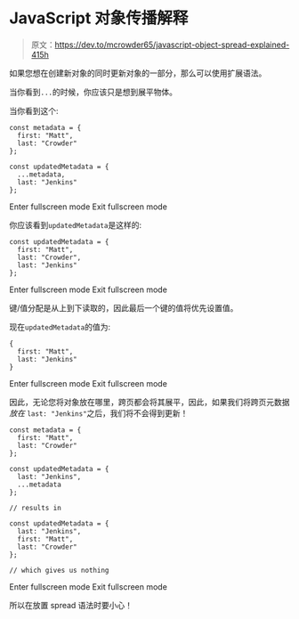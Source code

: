 # JavaScript 对象传播解释

> 原文：<https://dev.to/mcrowder65/javascript-object-spread-explained-415h>

如果您想在创建新对象的同时更新对象的一部分，那么可以使用扩展语法。

当你看到`...`的时候，你应该只是想到展平物体。

当你看到这个:

```
const metadata = {
  first: "Matt",
  last: "Crowder"
};

const updatedMetadata = {
  ...metadata,
  last: "Jenkins"
}; 
```

Enter fullscreen mode Exit fullscreen mode

你应该看到`updatedMetadata`是这样的:

```
const updatedMetadata = {
  first: "Matt",
  last: "Crowder",
  last: "Jenkins"
}; 
```

Enter fullscreen mode Exit fullscreen mode

键/值分配是从上到下读取的，因此最后一个键的值将优先设置值。

现在`updatedMetadata`的值为:

```
{
  first: "Matt",
  last: "Jenkins"
} 
```

Enter fullscreen mode Exit fullscreen mode

因此，无论您将对象放在哪里，跨页都会将其展平，因此，如果我们将跨页元数据*放在* `last: "Jenkins"`之后，我们将不会得到更新！

```
const metadata = {
  first: "Matt",
  last: "Crowder"
};

const updatedMetadata = {
  last: "Jenkins",
  ...metadata
};

// results in 

const updatedMetadata = {
  last: "Jenkins",
  first: "Matt",
  last: "Crowder"
};

// which gives us nothing 
```

Enter fullscreen mode Exit fullscreen mode

所以在放置 spread 语法时要小心！